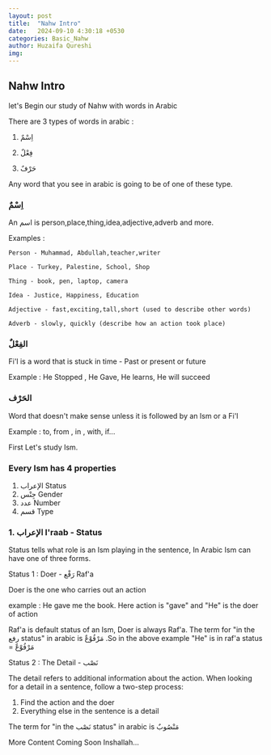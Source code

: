 ```yaml
---
layout: post
title:  "Nahw Intro"
date:   2024-09-10 4:30:18 +0530
categories: Basic_Nahw
author: Huzaifa Qureshi
img: 
---
```


## Nahw Intro 

let's Begin our study of Nahw with words in Arabic 

There are 3 types of words in arabic :

1. اِسْمٌ

2. فِعْلٌ

3. حَرْفٌ

Any word that you see in arabic is going to be of one of these type.

### اِسْمٌ 
An اسم is person,place,thing,idea,adjective,adverb and more.

Examples : 
    
    Person - Muhammad, Abdullah,teacher,writer

    Place - Turkey, Palestine, School, Shop

    Thing - book, pen, laptop, camera

    Idea - Justice, Happiness, Education

    Adjective - fast,exciting,tall,short (used to describe other words)

    Adverb - slowly, quickly (describe how an action took place)


### الفِعْلٌ

Fi'l is a word that is stuck in time - Past or present or future

Example : 
    He Stopped , He Gave, He learns, He will succeed

### الحَرْف

Word that doesn't make sense unless it is followed by an Ism or a Fi'l 

Example : to, from , in , with, if...


First Let's study Ism.

### Every Ism has 4 properties 
1.  الإعراب Status
2. جِنْس Gender
3. عدد Number
4. قسم Type

### 1. الإعراب I'raab - Status

Status tells what role is an Ism playing in the sentence, In Arabic Ism can have one of three forms.

Status 1 : Doer - <span class="hl">رَفْع</span>   Raf'a

Doer is the one who carries out an action

example :  He gave me the book.
Here action is "gave" and "He" is the doer of action

Raf'a is default status of an Ism, Doer is always Raf'a.
The term for "in the رفع status" in arabic is مَرْفُوْعٌ
.So in the above example "He" is in raf'a status = مَرْفُوْعٌ

Status 2 : The Detail - <span class="hl">نَصْب</span> 

The detail refers to additional information about the action. When looking for a detail in a sentence,
follow a two-step process:
1) Find the action and the doer
2) Everything else in the sentence is a detail

The term for "in the نَصْب status" in arabic is مَنْصُوبٌ


More Content Coming Soon Inshallah...
